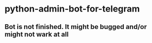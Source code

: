 # python-admin-bot-for-telegram
## Bot is not finished. It might be bugged and/or might not wark at all

